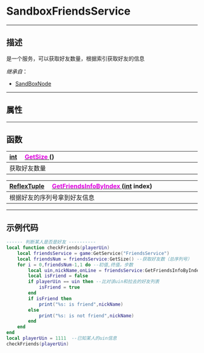# SandboxFriendsService
------------------------------------------------------------------------------------------
## 描述

是一个服务，可以获取好友数量，根据索引获取好友的信息

*继承自*：
* [SandBoxNode](/Api/Class/NoType/SandBoxNode.md)

------------------------------------------------------------------------------------------
## 属性

------------------------------------------------------------------------------------------
## 函数

|<div style="width:1000px">[int](/Api/DataType/Int.md) &emsp;[<font color="dd00dd">GetSize</font> ](/Api/Class/Data/SandboxFriendsService_F/GetSize.md) ()</div>|
|:---|
|获取好友数量|

|<div style="width:1000px">[ReflexTuple](/Api/Parameter/Tuple.md) &emsp;[<font color="dd00dd">GetFriendsInfoByIndex</font> ](/Api/Class/Data/SandboxFriendsService_F/GetFriendsInfoByIndex.md) ([int](/Api/DataType/Int.md) index)</div>|
|:---|
|根据好友的序列号拿到好友信息|


------------------------------------------------------------------------------------------
## 示例代码

```lua
------ 判断某人是否是好友 ----------
local function checkFriends(playerUin) 
    local friendsService = game:GetService("FriendsService")
    local friendsNum = friendsService:GetSize() --获取好友数（总序列号）
    for i = 0,friendsNum-1,1 do --初值,终值，步数
        local uin,nickName,onLine = friendsService:GetFriendsInfoByIndex(i) --遍历好友
        local isFriend = false
        if playerUin == uin then --比对该uin和拉去的好友列表
            isFriend = true
        end
        if isFriend then
            print("%s: is friend",nickName)
        else
            print("%s: is not friend",nickName)
        end
    end
end
local playerUin = 1111  --已知某人的uin信息
checkFriends(playerUin)
```